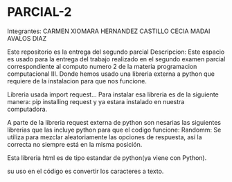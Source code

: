 # PARCIAL-2


Integrantes: 
CARMEN XIOMARA HERNANDEZ CASTILLO 
CECIA MADAI AVALOS DIAZ 

Este repositorio es la entrega del segundo parcial 
Descripcion: Este espacio es usado para la entrega del trabajo realizado en el segundo examen parcial correspondiente al computo numero 2 de la materia programacion computacional III. Donde hemos usado una libreria externa a python que requiere de la instalacion para que nos funcione.


Libreria usada import request... Para instalar esa libreria es de la siguiente manera: pip installing request y ya estara instalado en nuestra computadora.

A parte de la libreria request externa de python son nesarias las siguientes librerias que las incluye python para que el codigo funcione:
Randomm: Se utiliza para mezclar aleatoriamente las opciones de respuesta, así la correcta no siempre está en la misma posición.

Esta libreria html es de tipo estandar de python(ya viene con Python).

su uso en el código es convertir los caracteres a texto. 


